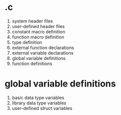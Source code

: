 # .c

1. system header files
1. user-defined header files
2. constant macro definition
2. function macro definition
2. type definition
2. external function declarations
3. external variable declarations
4. global variable definitions
5. function definitions

# global variable definitions

1. basic data type variables
2. library data type variables
2. user-defined struct variables

